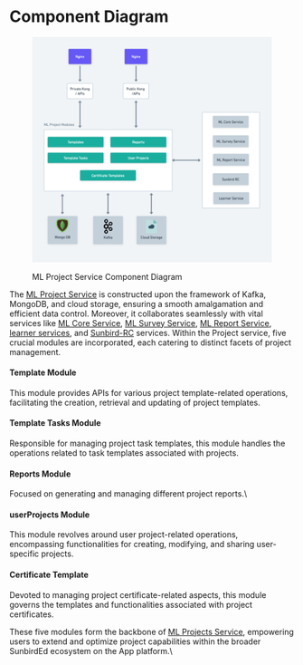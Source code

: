 # Component Diagram

<figure><img src="../../../../../.gitbook/assets/ML Project Service L0 (2).png" alt=""><figcaption><p>ML Project Service Component Diagram</p></figcaption></figure>

The [ML Project Service](../ml-project-service.md) is constructed upon the framework of Kafka, MongoDB, and cloud storage, ensuring a smooth amalgamation and efficient data control. Moreover, it collaborates seamlessly with vital services like [ML Core Service](../ml-core-service.md), [ML Survey Service](../ml-survey-service.md), [ML Report Service](../ml-report-service.md), [learner services](https://lern.sunbird.org/learn/readme), and [Sunbird-RC](https://docs.sunbirdrc.dev/learn/readme) services. Within the Project service, five crucial modules are incorporated, each catering to distinct facets of project management.

#### Template Module

This module provides APIs for various project template-related operations, facilitating the creation, retrieval and updating of project templates.

#### Template Tasks Module

Responsible for managing project task templates, this module handles the operations related to task templates associated with projects.

#### Reports Module

Focused on generating and managing different project reports.\\

#### userProjects Module

This module revolves around user project-related operations, encompassing functionalities for creating, modifying, and sharing user-specific projects.

#### Certificate Template

Devoted to managing project certificate-related aspects, this module governs the templates and functionalities associated with project certificates.

These five modules form the backbone of [ML Projects Service](../ml-project-service.md), empowering users to extend and optimize project capabilities within the broader SunbirdEd ecosystem on the App platform.\\
